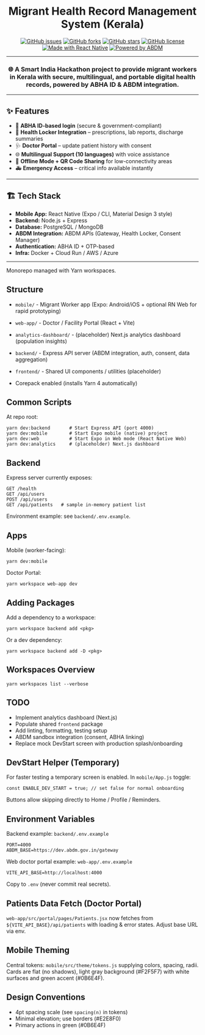 <div align="center">

# Migrant Health Record Management System (Kerala)

[![GitHub issues](https://img.shields.io/github/issues/Mithzzx/Migrant-Health-ABDM?style=flat-square)](https://github.com/<your-org>/<your-repo>/issues)
[![GitHub forks](https://img.shields.io/github/forks/Mithzzx/Migrant-Health-ABDM?style=flat-square)](https://github.com/<your-org>/<your-repo>/network)
[![GitHub stars](https://img.shields.io/github/stars/Mithzzx/Migrant-Health-ABDM?style=flat-square)](https://github.com/<your-org>/<your-repo>/stargazers)
[![GitHub license](https://img.shields.io/github/license/Mithzzx/Migrant-Health-ABDM?style=flat-square)](./LICENSE)
[![Made with React Native](https://img.shields.io/badge/Made%20with-React%20Native-61DAFB?style=flat-square&logo=react)](https://reactnative.dev)
[![Powered by ABDM](https://img.shields.io/badge/Powered%20by-ABDM-green?style=flat-square)](https://abdm.gov.in)

---

### 🌐 A Smart India Hackathon project to provide **migrant workers in Kerala** with secure, multilingual, and portable **digital health records**, powered by **ABHA ID & ABDM integration**.

</div>

---

## ✨ Features
- 🔐 **ABHA ID-based login** (secure & government-compliant)  
- 📂 **Health Locker Integration** – prescriptions, lab reports, discharge summaries  
- 🩺 **Doctor Portal** – update patient history with consent  
- 🌐 **Multilingual Support (10 languages)** with voice assistance  
- 📶 **Offline Mode + QR Code Sharing** for low-connectivity areas  
- 🚑 **Emergency Access** – critical info available instantly  

---

## 🏗️ Tech Stack
- **Mobile App:** React Native (Expo / CLI, Material Design 3 style)  
- **Backend:** Node.js + Express  
- **Database:** PostgreSQL / MongoDB  
- **ABDM Integration:** ABDM APIs (Gateway, Health Locker, Consent Manager)  
- **Authentication:** ABHA ID + OTP-based  
- **Infra:** Docker + Cloud Run / AWS / Azure  

---
Monorepo managed with Yarn workspaces.
## Structure
- `mobile/` - Migrant Worker app (Expo: Android/iOS + optional RN Web for rapid prototyping)
- `web-app/` - Doctor / Facility Portal (React + Vite)
- `analytics-dashboard/` - (placeholder) Next.js analytics dashboard (population insights)
- `backend/` - Express API server (ABDM integration, auth, consent, data aggregation)
- `frontend/` - Shared UI components / utilities (placeholder)

- Corepack enabled (installs Yarn 4 automatically)

## Common Scripts
At repo root:
```
yarn dev:backend       # Start Express API (port 4000)
yarn dev:mobile        # Start Expo mobile (native) project
yarn dev:web           # Start Expo in Web mode (React Native Web)
yarn dev:analytics     # (placeholder) Next.js dashboard
```

## Backend
Express server currently exposes:
```
GET /health
GET /api/users
POST /api/users
GET /api/patients   # sample in‑memory patient list
```
Environment example: see `backend/.env.example`.

## Apps
Mobile (worker-facing):
```
yarn dev:mobile
```
Doctor Portal:
```
yarn workspace web-app dev
```

## Adding Packages
Add a dependency to a workspace:
```
yarn workspace backend add <pkg>
```
Or a dev dependency:
```
yarn workspace backend add -D <pkg>
```

## Workspaces Overview
```
yarn workspaces list --verbose
```

## TODO
- Implement analytics dashboard (Next.js)
- Populate shared `frontend` package
- Add linting, formatting, testing setup
- ABDM sandbox integration (consent, ABHA linking)
- Replace mock DevStart screen with production splash/onboarding

## DevStart Helper (Temporary)
For faster testing a temporary screen is enabled. In `mobile/App.js` toggle:
```
const ENABLE_DEV_START = true; // set false for normal onboarding
```
Buttons allow skipping directly to Home / Profile / Reminders.

## Environment Variables
Backend example: `backend/.env.example`
```
PORT=4000
ABDM_BASE=https://dev.abdm.gov.in/gateway
```
Web doctor portal example: `web-app/.env.example`
```
VITE_API_BASE=http://localhost:4000
```
Copy to `.env` (never commit real secrets).

## Patients Data Fetch (Doctor Portal)
`web-app/src/portal/pages/Patients.jsx` now fetches from `${VITE_API_BASE}/api/patients` with loading & error states. Adjust base URL via env.

## Mobile Theming
Central tokens: `mobile/src/theme/tokens.js` supplying colors, spacing, radii. Cards are flat (no shadows), light gray background (#F2F5F7) with white surfaces and green accent (#0B6E4F).

## Design Conventions
- 4pt spacing scale (see `spacing(n)` in tokens)
- Minimal elevation; use borders (#E2E8F0)
- Primary actions in green (#0B6E4F)


